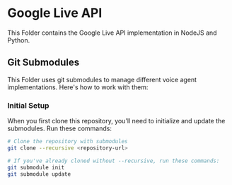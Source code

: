 # Google Live API

This Folder contains the Google Live API implementation in NodeJS and Python.

## Git Submodules

This Folder uses git submodules to manage different voice agent implementations. Here's how to work with them:

### Initial Setup

When you first clone this repository, you'll need to initialize and update the submodules. Run these commands:

```bash
# Clone the repository with submodules
git clone --recursive <repository-url>

# If you've already cloned without --recursive, run these commands:
git submodule init
git submodule update
```
